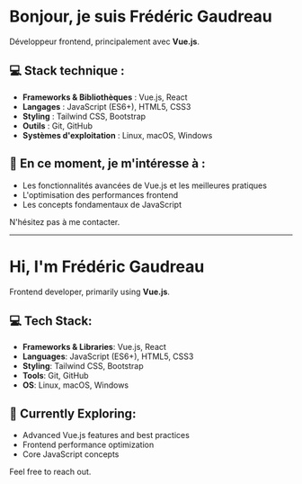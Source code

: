 # Bonjour, je suis Frédéric Gaudreau

Développeur frontend, principalement avec **Vue.js**.

## 💻 Stack technique :
- **Frameworks & Bibliothèques** : Vue.js, React  
- **Langages** : JavaScript (ES6+), HTML5, CSS3  
- **Styling** : Tailwind CSS, Bootstrap  
- **Outils** : Git, GitHub  
- **Systèmes d'exploitation** : Linux, macOS, Windows  

## 🌱 En ce moment, je m'intéresse à :
- Les fonctionnalités avancées de Vue.js et les meilleures pratiques  
- L'optimisation des performances frontend  
- Les concepts fondamentaux de JavaScript  

N'hésitez pas à me contacter.

---

# Hi, I'm Frédéric Gaudreau

Frontend developer, primarily using **Vue.js**.

## 💻 Tech Stack:
- **Frameworks & Libraries**: Vue.js, React  
- **Languages**: JavaScript (ES6+), HTML5, CSS3  
- **Styling**: Tailwind CSS, Bootstrap  
- **Tools**: Git, GitHub  
- **OS**: Linux, macOS, Windows  

## 🌱 Currently Exploring:
- Advanced Vue.js features and best practices  
- Frontend performance optimization  
- Core JavaScript concepts  

Feel free to reach out.
